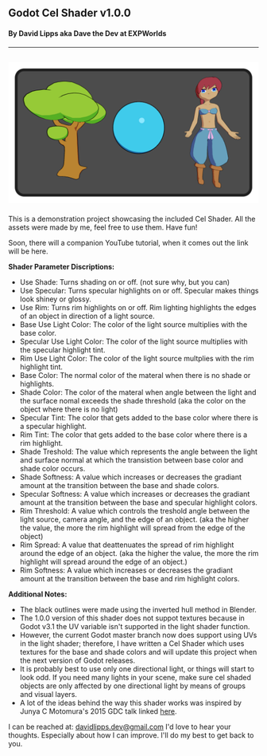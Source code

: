 ## Godot Cel Shader v1.0.0
#### By David Lipps aka Dave the Dev at EXPWorlds
---
![Example Cel Shading Image](preview.png)
---
This is a demonstration project showcasing the included Cel Shader. All the assets were made by me, feel free to use them. Have fun!

Soon, there will a companion YouTube tutorial, when it comes out the link will be here.

**Shader Parameter Discriptions:**
- Use Shade: Turns shading on or off. (not sure why, but you can)
- Use Specular: Turns specular highlights on or off. Specular makes things look shiney or glossy.
- Use Rim: Turns rim highlights on or off. Rim lighting highlights the edges of an object in direction of a light source.
- Base Use Light Color: The color of the light source multiplies with the base color.
- Specular Use Light Color: The color of the light source multiplies with the specular highlight tint.
- Rim Use Light Color: The color of the light source multplies with the rim highlight tint.
- Base Color: The normal color of the materal when there is no shade or highlights.
- Shade Color: The color of the materal when angle between the light and the surface nomal exceeds the shade threshold (aka the color on the object where there is no light)
- Specular Tint: The color that gets added to the base color where there is a specular highlight.
- Rim Tint: The color that gets added to the base color where there is a rim highlight.
- Shade Treshold: The value which represents the angle between the light and surface normal at which the transistion between base color and shade color occurs.
- Shade Softness: A value which increases or decreases the gradiant amount at the transition between the base and shade colors.
- Specular Softness: A value which increases or decreases the gradiant amount at the transition between the base and specular highlight colors.
- Rim Threshold: A value which controls the treshold angle between the light source, camera angle, and the edge of an object. (aka the higher the value, the more the rim highlight will spread from the edge of the object)
- Rim Spread: A value that deattenuates the spread of rim highlight around the edge of an object. (aka the higher the value, the more the rim highlight will spread around the edge of an object.)
- Rim Softness: A value which increases or decreases the gradiant amount at the transition between the base and rim highlight colors.

**Additional Notes:**
- The black outlines were made using the inverted hull method in Blender.
- The 1.0.0 version of this shader does not suppot textures because in Godot v3.1 the UV variable isn't supported in the light shader function.
- However, the current Godot master branch now does support using UVs in the light shader; therefore, I have written a Cel Shader which uses textures for the base and shade colors and will update this project when the next version of Godot releases.
- It is probably best to use only one directional light, or things will start to look odd. If you need many lights in your scene, make sure cel shaded objects are only affected by one directional light by means of groups and visual layers. 
- A lot of the ideas behind the way this shader works was inspired by Junya C Motomura's 2015 GDC talk linked [here](https://www.youtube.com/watch?v=yhGjCzxJV3E&t=981s).

I can be reached at: davidlipps.dev@gmail.com
I'd love to hear your thoughts. Especially about how I can improve. I'll do my best to get back to you.